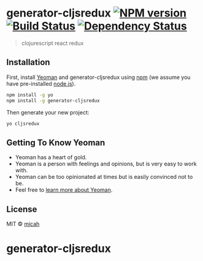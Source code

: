 # generator-cljsredux [![NPM version][npm-image]][npm-url] [![Build Status][travis-image]][travis-url] [![Dependency Status][daviddm-image]][daviddm-url]
> clojurescript react redux

## Installation

First, install [Yeoman](http://yeoman.io) and generator-cljsredux using [npm](https://www.npmjs.com/) (we assume you have pre-installed [node.js](https://nodejs.org/)).

```bash
npm install -g yo
npm install -g generator-cljsredux
```

Then generate your new project:

```bash
yo cljsredux
```

## Getting To Know Yeoman

 * Yeoman has a heart of gold.
 * Yeoman is a person with feelings and opinions, but is very easy to work with.
 * Yeoman can be too opinionated at times but is easily convinced not to be.
 * Feel free to [learn more about Yeoman](http://yeoman.io/).

## License

MIT © [micah](https://micahasmith.github.com)


[npm-image]: https://badge.fury.io/js/generator-cljsredux.svg
[npm-url]: https://npmjs.org/package/generator-cljsredux
[travis-image]: https://travis-ci.org/micah.a.smith/generator-cljsredux.svg?branch=master
[travis-url]: https://travis-ci.org/micah.a.smith/generator-cljsredux
[daviddm-image]: https://david-dm.org/micah.a.smith/generator-cljsredux.svg?theme=shields.io
[daviddm-url]: https://david-dm.org/micah.a.smith/generator-cljsredux
# generator-cljsredux

